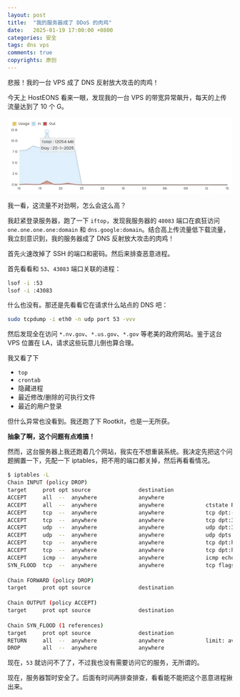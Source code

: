 ```yaml
---
layout: post
title:  "我的服务器成了 DDoS 的肉鸡"
date:   2025-01-19 17:00:00 +0800
categories: 安全
tags: dns vps
comments: true
copyrights: 原创
---
```


悲报！我的一台 VPS 成了 DNS 反射放大攻击的肉鸡！

今天上 HostEONS 看来一眼，发现我的一台 VPS 的带宽异常飙升，每天的上传流量达到了 10 个 G。

![HostEONS](/assets/post/images/ddos.webp)

我一看，这流量不对劲啊，怎么会这么高？

我赶紧登录服务器，跑了一下 `iftop`，发现我服务器的 `48083` 端口在疯狂访问 `one.one.one.one:domain` 和 `dns.google:domain`。结合高上传流量低下载流量，我立刻意识到，我的服务器成了 DNS 反射放大攻击的肉鸡！

首先火速改掉了 SSH 的端口和密码。然后来排查恶意进程。

首先看看和 `53`、`43083` 端口关联的进程：

```bash
lsof -i :53
lsof -i :43083
```

什么也没有。那还是先看看它在请求什么站点的 DNS 吧：

```bash
sudo tcpdump -i eth0 -n udp port 53 -vvv
```

然后发现全在访问 `*.nv.gov`、`*.us.gov`、`*.gov` 等老美的政府网站。鉴于这台 VPS 位置在 LA，请求这些玩意儿倒也算合理。

我又看了下

- `top`
- `crontab`
- 隐藏进程
- 最近修改/删除的可执行文件
- 最近的用户登录

但什么异常也没看到。我还跑了下 Rootkit，也是一无所获。

**抽象了啊，这个问题有点难搞！**

然而，这台服务器上我还跑着几个网站，我实在不想重装系统。我决定先把这个问题搁置一下，先配一下 iptables，把不用的端口都关掉，然后再看看情况。

```bash
$ iptables -L
Chain INPUT (policy DROP)
target     prot opt source               destination
ACCEPT     all  --  anywhere             anywhere
ACCEPT     all  --  anywhere             anywhere             ctstate RELATED,ESTABLISHED
ACCEPT     tcp  --  anywhere             anywhere             tcp dpt:---- ctstate NEW limit: avg 5/min burst 5
ACCEPT     tcp  --  anywhere             anywhere             tcp dpt:3478
ACCEPT     udp  --  anywhere             anywhere             udp dpt:3478
ACCEPT     udp  --  anywhere             anywhere             udp dpts:50000:51000
ACCEPT     tcp  --  anywhere             anywhere             tcp dpt:http
ACCEPT     tcp  --  anywhere             anywhere             tcp dpt:https
ACCEPT     icmp --  anywhere             anywhere             icmp echo-request limit: avg 1/sec burst 5
SYN_FLOOD  tcp  --  anywhere             anywhere             tcp flags:FIN,SYN,RST,ACK/SYN

Chain FORWARD (policy DROP)
target     prot opt source               destination

Chain OUTPUT (policy ACCEPT)
target     prot opt source               destination

Chain SYN_FLOOD (1 references)
target     prot opt source               destination
RETURN     all  --  anywhere             anywhere             limit: avg 1/sec burst 3
DROP       all  --  anywhere             anywhere
```

现在，`53` 就访问不了了，不过我也没有需要访问它的服务，无所谓的。

现在，服务器暂时安全了。后面有时间再排查排查，看看能不能把这个恶意进程揪出来。
